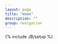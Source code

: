 ```yaml
---
layout: page
title: "Home"
description: ""
group: navigation
---
```

{% include JB/setup %}

<meta http-equiv="refresh" content="1;url=http://sud03r.github.com">
<script type="text/javascript">
	window.location.href = "http://sud03r.github.com"
</script>
